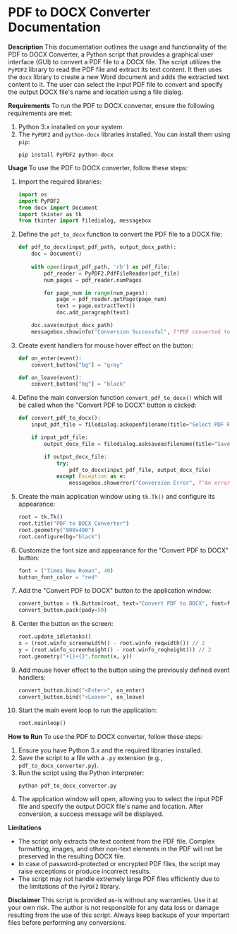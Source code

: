 # PDF to DOCX Converter Documentation

**Description**
This documentation outlines the usage and functionality of the PDF to DOCX Converter, a Python script that provides a graphical user interface (GUI) to convert a PDF file to a DOCX file. The script utilizes the `PyPDF2` library to read the PDF file and extract its text content. It then uses the `docx` library to create a new Word document and adds the extracted text content to it. The user can select the input PDF file to convert and specify the output DOCX file's name and location using a file dialog.

**Requirements**
To run the PDF to DOCX converter, ensure the following requirements are met:

1. Python 3.x installed on your system.
2. The `PyPDF2` and `python-docx` libraries installed. You can install them using `pip`:
   ```
   pip install PyPDF2 python-docx
   ```

**Usage**
To use the PDF to DOCX converter, follow these steps:

1. Import the required libraries:
   ```python
   import os
   import PyPDF2
   from docx import Document
   import tkinter as tk
   from tkinter import filedialog, messagebox
   ```

2. Define the `pdf_to_docx` function to convert the PDF file to a DOCX file:
   ```python
   def pdf_to_docx(input_pdf_path, output_docx_path):
       doc = Document()
       
       with open(input_pdf_path, 'rb') as pdf_file:
           pdf_reader = PyPDF2.PdfFileReader(pdf_file)
           num_pages = pdf_reader.numPages

           for page_num in range(num_pages):
               page = pdf_reader.getPage(page_num)
               text = page.extractText()
               doc.add_paragraph(text)

       doc.save(output_docx_path)
       messagebox.showinfo("Conversion Successful", f"PDF converted to DOCX. Output saved to '{output_docx_path}'.")
   ```

3. Create event handlers for mouse hover effect on the button:
   ```python
   def on_enter(event):
       convert_button["bg"] = "gray"

   def on_leave(event):
       convert_button["bg"] = "black"
   ```

4. Define the main conversion function `convert_pdf_to_docx()` which will be called when the "Convert PDF to DOCX" button is clicked:
   ```python
   def convert_pdf_to_docx():
       input_pdf_file = filedialog.askopenfilename(title="Select PDF File", filetypes=[("PDF Files", "*.pdf")])

       if input_pdf_file:
           output_docx_file = filedialog.asksaveasfilename(title="Save DOCX File", defaultextension=".docx", filetypes=[("Word Documents", "*.docx")])

           if output_docx_file:
               try:
                   pdf_to_docx(input_pdf_file, output_docx_file)
               except Exception as e:
                   messagebox.showerror("Conversion Error", f"An error occurred during conversion: {str(e)}")
   ```

5. Create the main application window using `tk.Tk()` and configure its appearance:
   ```python
   root = tk.Tk()
   root.title("PDF to DOCX Converter")
   root.geometry("800x400")
   root.configure(bg="black")
   ```

6. Customize the font size and appearance for the "Convert PDF to DOCX" button:
   ```python
   font = ("Times New Roman", 40)
   button_font_color = "red"
   ```

7. Add the "Convert PDF to DOCX" button to the application window:
   ```python
   convert_button = tk.Button(root, text="Convert PDF to DOCX", font=font, fg=button_font_color, bg="black", command=convert_pdf_to_docx, anchor='center')
   convert_button.pack(pady=50)
   ```

8. Center the button on the screen:
   ```python
   root.update_idletasks()
   x = (root.winfo_screenwidth() - root.winfo_reqwidth()) // 2
   y = (root.winfo_screenheight() - root.winfo_reqheight()) // 2
   root.geometry("+{}+{}".format(x, y))
   ```

9. Add mouse hover effect to the button using the previously defined event handlers:
   ```python
   convert_button.bind("<Enter>", on_enter)
   convert_button.bind("<Leave>", on_leave)
   ```

10. Start the main event loop to run the application:
    ```python
    root.mainloop()
    ```

**How to Run**
To use the PDF to DOCX converter, follow these steps:

1. Ensure you have Python 3.x and the required libraries installed.
2. Save the script to a file with a `.py` extension (e.g., `pdf_to_docx_converter.py`).
3. Run the script using the Python interpreter:
   ```
   python pdf_to_docx_converter.py
   ```
4. The application window will open, allowing you to select the input PDF file and specify the output DOCX file's name and location. After conversion, a success message will be displayed.

**Limitations**
- The script only extracts the text content from the PDF file. Complex formatting, images, and other non-text elements in the PDF will not be preserved in the resulting DOCX file.
- In case of password-protected or encrypted PDF files, the script may raise exceptions or produce incorrect results.
- The script may not handle extremely large PDF files efficiently due to the limitations of the `PyPDF2` library.

**Disclaimer**
This script is provided as-is without any warranties. Use it at your own risk. The author is not responsible for any data loss or damage resulting from the use of this script. Always keep backups of your important files before performing any conversions.

